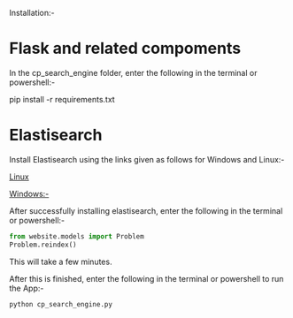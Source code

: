 Installation:-

# Flask and related compoments

In the cp_search_engine folder, enter the following in the terminal or powershell:-

pip install -r requirements.txt



# Elastisearch

Install Elastisearch using the links given as follows for Windows and Linux:-

[Linux](https://linuxize.com/post/how-to-install-elasticsearch-on-ubuntu-18-04/)

[Windows:-](https://www.elastic.co/guide/en/elasticsearch/reference/current/zip-windows.html)

After successfully installing elastisearch, enter the following in the terminal or powershell:-

```python
from website.models import Problem
Problem.reindex()
```

This will take a few minutes.

After this is finished, enter the following in the terminal or powershell to run the App:-

```console
python cp_search_engine.py
```
